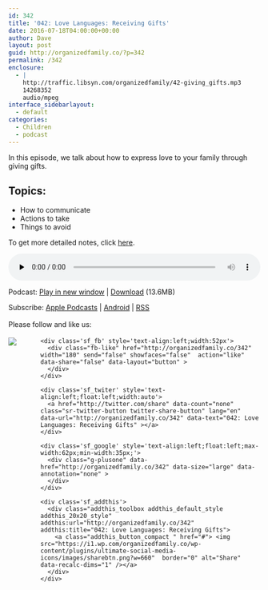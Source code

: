 ```yaml
---
id: 342
title: '042: Love Languages: Receiving Gifts'
date: 2016-07-18T04:00:00+00:00
author: Dave
layout: post
guid: http://organizedfamily.co/?p=342
permalink: /342
enclosure:
  - |
    http://traffic.libsyn.com/organizedfamily/42-giving_gifts.mp3
    14268352
    audio/mpeg
interface_sidebarlayout:
  - default
categories:
  - Children
  - podcast
---
```

In this episode, we talk about how to express love to your family through giving gifts.

## Topics:

  * How to communicate
  * Actions to take
  * Things to avoid

To get more detailed notes, click [here](https://app.convertkit.com/landing_pages/55502).

<div class="powerpress_player" id="powerpress_player_5363">
  <audio class="wp-audio-shortcode" id="audio-342-43" preload="none" style="width: 100%;" controls="controls"><source type="audio/mpeg" src="http://traffic.libsyn.com/organizedfamily/42-giving_gifts.mp3?_=43" /><a href="http://traffic.libsyn.com/organizedfamily/42-giving_gifts.mp3">http://traffic.libsyn.com/organizedfamily/42-giving_gifts.mp3</a></audio>
</div>

<p class="powerpress_links powerpress_links_mp3">
  Podcast: <a href="http://traffic.libsyn.com/organizedfamily/42-giving_gifts.mp3" class="powerpress_link_pinw" target="_blank" title="Play in new window" onclick="return powerpress_pinw('http://organizedfamily.co/?powerpress_pinw=342-podcast');" rel="nofollow">Play in new window</a> | <a href="http://traffic.libsyn.com/organizedfamily/42-giving_gifts.mp3" class="powerpress_link_d" title="Download" rel="nofollow" download="42-giving_gifts.mp3">Download</a> (13.6MB)
</p>

<p class="powerpress_links powerpress_subscribe_links">
  Subscribe: <a href="https://itunes.apple.com/us/podcast/organized-family/id1047979605?mt=2&ls=1#episodeGuid=http%3A%2F%2Forganizedfamily.co%2F%3Fp%3D342" class="powerpress_link_subscribe powerpress_link_subscribe_itunes" title="Subscribe on Apple Podcasts" rel="nofollow">Apple Podcasts</a> | <a href="http://subscribeonandroid.com/organizedfamily.co/feed/podcast" class="powerpress_link_subscribe powerpress_link_subscribe_android" title="Subscribe on Android" rel="nofollow">Android</a> | <a href="http://organizedfamily.co/feed/podcast" class="powerpress_link_subscribe powerpress_link_subscribe_rss" title="Subscribe via RSS" rel="nofollow">RSS</a>
</p>

<div class='sfsi_Sicons' style='width: 100%; display: inline-block; vertical-align: middle; text-align:left'>
  <div style='margin:0px 8px 0px 0px; line-height: 24px'>
    <span>Please follow and like us:</span>
  </div>
  
  <div class='sfsi_socialwpr'>
    <div class='sf_subscrbe' style='text-align:left;float:left;width:64px'>
      <a href="http://www.specificfeeds.com/widget/emailsubscribe/MTc5ODgx/OA==/" target="_blank"><img src="https://i2.wp.com/organizedfamily.co/wp-content/plugins/ultimate-social-media-icons/images/follow_subscribe.png?w=660" data-recalc-dims="1" /></a>
    </div>
    
    <div class='sf_fb' style='text-align:left;width:52px'>
      <div class="fb-like" href="http://organizedfamily.co/342" width="180" send="false" showfaces="false"  action="like" data-share="false" data-layout="button" >
      </div>
    </div>
    
    <div class='sf_twiter' style='text-align:left;float:left;width:auto'>
      <a href="http://twitter.com/share" data-count="none" class="sr-twitter-button twitter-share-button" lang="en" data-url="http://organizedfamily.co/342" data-text="042: Love Languages: Receiving Gifts" ></a>
    </div>
    
    <div class='sf_google' style='text-align:left;float:left;max-width:62px;min-width:35px;'>
      <div class="g-plusone" data-href="http://organizedfamily.co/342" data-size="large" data-annotation="none" >
      </div>
    </div>
    
    <div class='sf_addthis'>
      <div class="addthis_toolbox addthis_default_style addthis_20x20_style" addthis:url="http://organizedfamily.co/342" addthis:title="042: Love Languages: Receiving Gifts">
        <a class="addthis_button_compact " href="#"> <img src="https://i1.wp.com/organizedfamily.co/wp-content/plugins/ultimate-social-media-icons/images/sharebtn.png?w=660"  border="0" alt="Share" data-recalc-dims="1" /></a>
      </div>
    </div>
  </div>
</div>